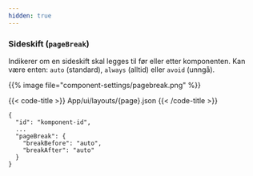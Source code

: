 ```yaml
---
hidden: true
---
```


<!-- begin intro -->
### Sideskift (`pageBreak`)

Indikerer om en sideskift skal legges til før eller etter komponenten. Kan være enten: `auto` (standard), `always` (alltid) eller `avoid` (unngå).

<!-- end intro -->


<!-- begin asd -->

<!-- Bilde må ligge i /assets/images/component-settings. Erstatt filnavn. -->
{{% image file="component-settings/pagebreak.png" %}}

<!-- end asd -->


<!-- begin code -->

{{< code-title >}}
App/ui/layouts/{page}.json
{{< /code-title >}}

```json{hl_lines="4-7"}
{
  "id": "komponent-id",
  ...
  "pageBreak": {
    "breakBefore": "auto",
    "breakAfter": "auto"
  }
}
```

<!-- end code -->


<!-- begin more -->


<!-- end more -->
